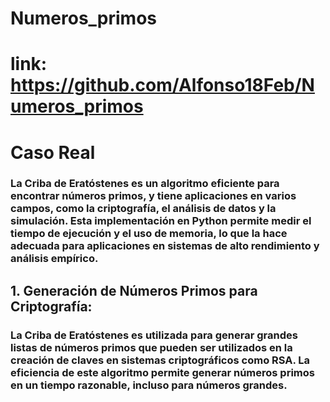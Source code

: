 # Numeros_primos
# link: https://github.com/Alfonso18Feb/Numeros_primos
# Caso Real
### La Criba de Eratóstenes es un algoritmo eficiente para encontrar números primos, y tiene aplicaciones en varios campos, como la criptografía, el análisis de datos y la simulación. Esta implementación en Python permite medir el tiempo de ejecución y el uso de memoria, lo que la hace adecuada para aplicaciones en sistemas de alto rendimiento y análisis empírico.
## 1. Generación de Números Primos para Criptografía:
### La Criba de Eratóstenes es utilizada para generar grandes listas de números primos que pueden ser utilizados en la creación de claves en sistemas criptográficos como RSA. La eficiencia de este algoritmo permite generar números primos en un tiempo razonable, incluso para números grandes.
